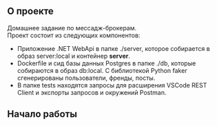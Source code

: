 ## О проекте
Домашнее задание по мессадж-брокерам.  
Проект состоит из следующих компонентов:  
* Приложение .NET WebApi в папке ./server, которое собирается в образ server:local и контейнер **server**.  
* Dockerfile и сид базы данных Postgres в папке ./db, которые собираются в образ db:local. С библиотекой Python faker сгенерированы пользователи, френды, посты.
* В папке tests находятся запросы для расширения VSCode REST Client и экспорты запросов и окружений Postman.
## Начало работы
